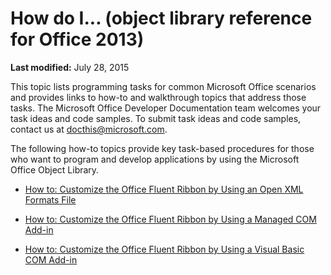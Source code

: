 
# How do I... (object library reference for Office 2013)

 **Last modified:** July 28, 2015

This topic lists programming tasks for common Microsoft Office scenarios and provides links to how-to and walkthrough topics that address those tasks. The Microsoft Office Developer Documentation team welcomes your task ideas and code samples. To submit task ideas and code samples, contact us at  [docthis@microsoft.com](mailto:docthis@microsoft.com).

The following how-to topics provide key task-based procedures for those who want to program and develop applications by using the Microsoft Office Object Library.



-  [How to: Customize the Office Fluent Ribbon by Using an Open XML Formats File](562d79a2-c1eb-126a-1567-ddd0253f5972.md)
    
-  [How to: Customize the Office Fluent Ribbon by Using a Managed COM Add-in](7926e6bc-c7ae-cc6f-faa5-28e2e6de664c.md)
    
-  [How to: Customize the Office Fluent Ribbon by Using a Visual Basic COM Add-in](http://msdn.microsoft.com/library/954682c2-8645-7715-308f-ac71e0f980d5%28Office.15%29.aspx)
    

